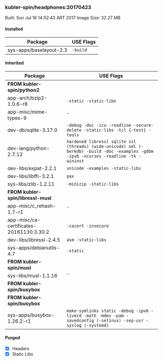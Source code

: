 ### kubler-spin/headphones:20170423

Built: Sun Jul 16 14:52:43 ART 2017
Image Size: 32.27 MB

#### Installed
Package | USE Flags
--------|----------
sys-apps/baselayout-2.3 | `-build`
#### Inherited
Package | USE Flags
--------|----------
**FROM kubler-spin/python2** |
app-arch/bzip2-1.0.6-r8 | `-static -static-libs`
app-misc/mime-types-9 | ``
dev-db/sqlite-3.17.0 | `-debug -doc -icu -readline -secure-delete -static-libs -tcl {-test} -tools`
dev-lang/python-2.7.12 | `hardened libressl sqlite ssl (threads) (wide-unicode) xml (-berkdb) -build -doc -examples -gdbm -ipv6 -ncurses -readline -tk -wininst`
dev-libs/expat-2.2.1 | `unicode -examples -static-libs`
dev-libs/libffi-3.2.1 | `pax`
sys-libs/zlib-1.2.11 | `-minizip -static-libs`
**FROM kubler-spin/libressl-musl** |
app-misc/c_rehash-1.7-r1 | ``
app-misc/ca-certificates-20161130.3.30.2 | `-cacert -insecure`
dev-libs/libressl-2.4.5 | `asm -static-libs`
sys-apps/debianutils-4.7 | `-static`
**FROM kubler-spin/musl** |
sys-libs/musl-1.1.16 | ``
**FROM kubler-spin/busybox** |
**FROM kubler-spin/busybox** |
sys-apps/busybox-1.26.2-r1 | `make-symlinks static -debug -ipv6 -livecd -math -mdev -pam -savedconfig (-selinux) -sep-usr -syslog (-systemd)`
#### Purged
- [x] Headers
- [x] Static Libs
